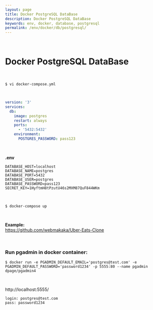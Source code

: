 ```yaml
---
layout: page
title: Docker PostgreSQL DataBase
description: Docker PostgreSQL DataBase
keywords: env, docker, database, postgresql
permalink: /env/docker/db/postgresql/
---
```


<br/>

# Docker PostgreSQL DataBase

<br/>

    $ vi docker-compose.yml

<br/>

```yaml
version: '3'
services:
  db:
    image: postgres
    restart: always
    ports:
      - '5432:5432'
    environment:
      POSTGRES_PASSWORD: pass123
```

<br/>

**.env**

```
DATABASE_HOST=localhost
DATABASE_NAME=postgres
DATABASE_PORT=5432
DATABASE_USER=postgres
DATABASE_PASSWORD=pass123
SECRET_KEY=1HyftmH8tPzutU46s2MXM87QuF844WKm
```

<br/>

    $ docker-compose up

<br/>

**Example:**  
https://github.com/webmakaka/Uber-Eats-Clone

<br/>

### Run pgadmin in docker container:

```
$ docker run -e PGADMIN_DEFAULT_EMAIL='postgres@test.com' -e PGADMIN_DEFAULT_PASSWORD='password1234' -p 5555:80 --name pgadmin dpage/pgadmin4
```

<br/>

http://localhost:5555/

```
login: postgres@test.com
pass: password1234
```
